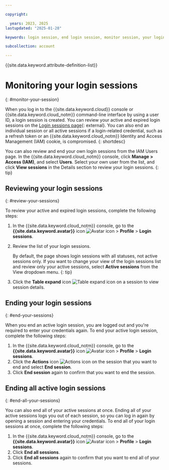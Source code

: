 ```yaml
---

copyright:

  years: 2023, 2025
lastupdated: "2025-01-28"

keywords: login session, end login session, monitor session, your login session, end all login sessions

subcollection: account

---
```


{{site.data.keyword.attribute-definition-list}}


# Monitoring your login sessions
{: #monitor-your-session}

When you log in to the {{site.data.keyword.cloud}} console or {{site.data.keyword.cloud_notm}} command-line interface by using a user ID, a login session is created. You can review your active and expired login sessions on the [Login sessions page](/user/sessions){: external}. You can also end an individual session or all active sessions if a login-related credential, such as a refresh token or an {{site.data.keyword.cloud_notm}} Identity and Access Management (IAM) cookie, is compromised.
{: shortdesc}

You can also review and end your own login sessions from the IAM Users page. In the {{site.data.keyword.cloud_notm}} console, click **Manage > Access (IAM)**, and select **Users**. Select your own user from the list, and click **View sessions** in the Details section to review your login sessions. 
{: tip}

## Reviewing your login sessions
{: #review-your-sessions}

To review your active and expired login sessions, complete the following steps:

1. In the {{site.data.keyword.cloud_notm}} console, go to the **{{site.data.keyword.avatar}}** icon ![Avatar icon](../icons/i-avatar-icon.svg "Avatar") > **Profile** > **Login sessions**.
1. Review the list of your login sessions.

    By default, the page shows login sessions with all statuses, not active sessions only. If you want to change your view of the login sessions list and review only your active sessions, select **Active sessions** from the View dropdown menu.
    {: tip}

1. Click the **Table expand** icon ![Table expand icon](../icons/table-expand.svg "Table expand") on a session to view session details.

## Ending your login sessions
{: #end-your-sessions}

When you end an active login session, you are logged out and you're required to enter your credentials again. To end your active login session, complete the following steps:

1. In the {{site.data.keyword.cloud_notm}} console, go to the **{{site.data.keyword.avatar}}** icon ![Avatar icon](../icons/i-avatar-icon.svg "Avatar") > **Profile** > **Login sessions**.
1. Click the **Actions** icon ![Actions icon](../icons/action-menu-icon.svg "Actions") on the session that you want to end and select **End session**.
1. Click **End session** again to confirm that you want to end the session.

## Ending all active login sessions
{: #end-all-your-sessions}

You can also end all of your active sessions at once. Ending all of your active sessions logs you out of each session, so you can log in again by opening a session and entering your credentials. To end all of your login sessions at once, complete the following steps:

1. In the {{site.data.keyword.cloud_notm}} console, go to the **{{site.data.keyword.avatar}}** icon ![Avatar icon](../icons/i-avatar-icon.svg "Avatar") > **Profile** > **Login sessions**.
1. Click **End all sessions**.
1. Click **End all sessions** again to confirm that you want to end all of your sessions.
